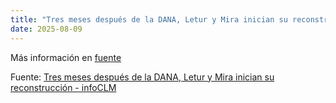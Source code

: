 ```yaml
---
title: "Tres meses después de la DANA, Letur y Mira inician su reconstrucción - infoCLM"
date: 2025-08-09
---
```


Más información en [fuente](https://news.google.com/rss/articles/CBMivwFBVV95cUxQOHBiZGgzQk1NQXQ5Tk1zalJnTktUY2Znamo2bmtscjlaZ3NZdHNTcDhZQ05oNWJXTXViX2lWQ00yLWxadnA5cTZOcGxpclBVVVAtUHdMNzFyRUZpTUxvaWVKcW5wNERkcmdtdEVFdnFad2JXLUJOTEVzTUNNSmZVODNmdUZHQWcyM19XektJNUNZWG80Y0UyRElEZ3o5c293d25aVkR5Uy1zdm1QSF80dVBpTFFjQko4bTRpSXFVMA?oc=5)

Fuente: [Tres meses después de la DANA, Letur y Mira inician su reconstrucción - infoCLM](https://news.google.com/rss/articles/CBMivwFBVV95cUxQOHBiZGgzQk1NQXQ5Tk1zalJnTktUY2Znamo2bmtscjlaZ3NZdHNTcDhZQ05oNWJXTXViX2lWQ00yLWxadnA5cTZOcGxpclBVVVAtUHdMNzFyRUZpTUxvaWVKcW5wNERkcmdtdEVFdnFad2JXLUJOTEVzTUNNSmZVODNmdUZHQWcyM19XektJNUNZWG80Y0UyRElEZ3o5c293d25aVkR5Uy1zdm1QSF80dVBpTFFjQko4bTRpSXFVMA?oc=5)
